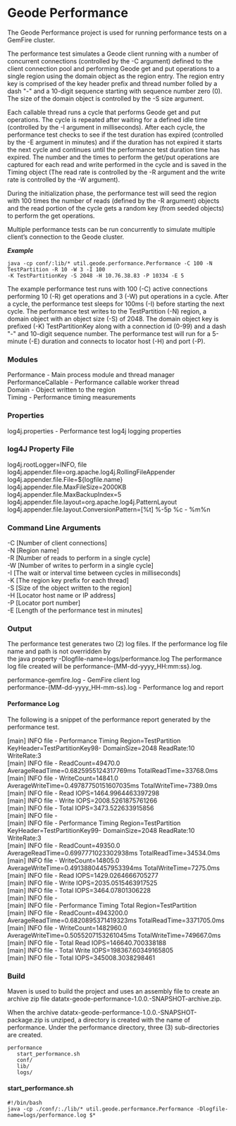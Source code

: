 # Geode Performance #

The Geode Performance project is used for running performance tests on a GemFire cluster. 

The performance test simulates a Geode client running with a number of concurrent connections (controlled by the -C argument) defined to the client connection pool and performing Geode get and put operations to a single region using the domain object as the region entry. The region entry key is comprised of the key header prefix and thread number folled by a dash "-" and a 10-digit sequence starting with sequence number zero (0). The size of the domain object is controlled by the -S size argument.

Each callable thread runs a cycle that performs Geode get and put operations. The cycle is repeated after waiting for a defined idle time (controlled by the -I argument in milliseconds). After each cycle, the performance test checks to see if the test duration has expired (controlled by the -E argument in minutes) and if the duration has not expired it starts the next cycle and continues until the performance test duration time has expired. The number and the times to perform the get/put operations are captured for each read and write performed in the cycle and is saved in the Timing object (The read rate is controlled by the -R argument and the write rate is controlled by the -W argument).

During the initialization phase, the performance test will seed the region with 100 times the number of reads (defined by the -R argument) objects and the read portion of the cycle gets a random key (from seeded objects) to perform the get operations.

Multiple performance tests can be run concurrently to simulate multiple client’s connection to the Geode cluster.

***Example***

    java -cp conf/:lib/* util.geode.performance.Performance -C 100 -N TestPartition -R 10 -W 3 -I 100  
    -K TestPartitionKey -S 2048 -H 10.76.38.83 -P 10334 -E 5

The example performance test runs with 100 (-C) active connections performing 10 (-R) get operations and 3 (-W) put operations in a cycle. After a cycle, the performance test sleeps for 100ms (-I) before starting the next cycle. The performance test writes to the TestPartition (-N) region, a domain object with an object size (-S) of 2048. The domain object key is prefixed (-K) TestPartitionKey along with a connection id (0-99) and a dash "-" and 10-digit sequence number. The performance test will run for a 5-minute (-E) duration and connects to locator host (-H) and port (-P).

### Modules ###

Performance - Main process module and thread manager  
PerformanceCallable - Performance callable worker thread  
Domain - Object written to the region  
Timing - Performance timing measurements

### Properties ###

log4j.properties - Performance test log4j logging properties  

### log4J Property File ###

log4j.rootLogger=INFO, file  
log4j.appender.file=org.apache.log4j.RollingFileAppender  
log4j.appender.file.File=${logfile.name}  
log4j.appender.file.MaxFileSize=2000KB  
log4j.appender.file.MaxBackupIndex=5  
log4j.appender.file.layout=org.apache.log4j.PatternLayout  
log4j.appender.file.layout.ConversionPattern=[%t] %-5p %c - %m%n  

### Command Line Arguments ###

-C [Number of client connections]  
-N [Region name]  
-R [Number of reads to perform in a single cycle]  
-W [Number of writes to perform in a single cycle]  
-I [The wait or interval time between cycles in milliseconds]  
-K [The region key prefix for each thread]  
-S [Size of the object written to the region]  
-H [Locator host name or IP address]  
-P [Locator port number]  
-E [Length of the performance test in minutes]  

### Output ###

The performance test generates two (2) log files. If the performance log file name and path is not overridden by  
the java property -Dlogfile-name=logs/performance.log  The performance log file created will be performance-{MM-dd-yyyy_HH:mm:ss}.log.

performance-gemfire.log - GemFire client log  
performance-{MM-dd-yyyy_HH-mm-ss}.log - Performance log and report  

#### Performance Log ####

The following is a snippet of the performance report generated by the performance test.

[main] INFO  file - Performance Timing Region=TestPartition KeyHeader=TestPartitionKey98- DomainSize=2048 ReadRate:10 WriteRate:3  
[main] INFO  file -      ReadCount=49470.0 AverageReadTime=0.6825955124317769ms TotalReadTime=33768.0ms  
[main] INFO  file -      WriteCount=14841.0 AverageWriteTime=0.49787750151607035ms TotalWriteTime=7389.0ms  
[main] INFO  file -      Read IOPS=1464.9964463397298  
[main] INFO  file -      Write IOPS=2008.5261875761266  
[main] INFO  file -      Total IOPS=3473.522633915856  
[main] INFO  file -  
[main] INFO  file - Performance Timing Region=TestPartition KeyHeader=TestPartitionKey99- DomainSize=2048 ReadRate:10 WriteRate:3  
[main] INFO  file -      ReadCount=49350.0 AverageReadTime=0.6997771023302938ms TotalReadTime=34534.0ms  
[main] INFO  file -      WriteCount=14805.0 AverageWriteTime=0.49138804457953394ms TotalWriteTime=7275.0ms  
[main] INFO  file -      Read IOPS=1429.0264666705277  
[main] INFO  file -      Write IOPS=2035.0515463917525  
[main] INFO  file -      Total IOPS=3464.07801306228  
[main] INFO  file -  
[main] INFO  file - Performance Timing Total Region=TestPartition  
[main] INFO  file -      ReadCount=4943200.0 AverageReadTime=0.6820895371419323ms TotalReadTime=3371705.0ms  
[main] INFO  file -      WriteCount=1482960.0 AverageWriteTime=0.5055207153261045ms TotalWriteTime=749667.0ms  
[main] INFO  file -      Total Read IOPS=146640.700338188  
[main] INFO  file -      Total Write IOPS=198367.60349165805  
[main] INFO  file -      Total IOPS=345008.3038298461   

### Build ###

Maven is used to build the project and uses an assembly file to create an archive zip file datatx-geode-performance-1.0.0.-SNAPSHOT-archive.zip.

When the archive datatx-geode-performance-1.0.0.-SNAPSHOT-package.zip is unziped, a directory is created with the name of performance. Under the performance directory, three (3) sub-directories are created.

    performance
       start_performance.sh
       conf/
       lib/
       logs/
      
#### start_performance.sh ####

    #!/bin/bash
    java -cp ./conf/:./lib/* util.geode.performance.Performance -Dlogfile-name=logs/performance.log $*
